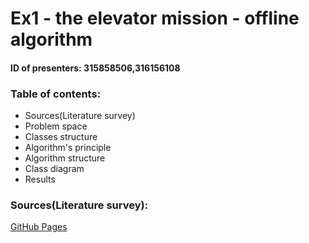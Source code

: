 # Ex1 - the elevator mission - offline algorithm
#### ID of presenters: 315858506,316156108

### Table of contents:
* Sources(Literature survey)
* Problem space
* Classes structure
* Algorithm's principle
* Algorithm structure
* Class diagram
* Results


###  Sources(Literature survey):
[GitHub Pages](https://softwareengineering.stackexchange.com/questions/331692/what-algorithm-is-used-by-elevators-to-find-the-shortest-path-to-travel-floor-or)
